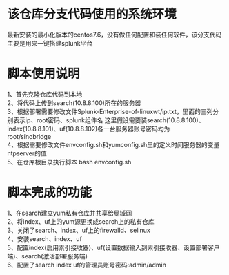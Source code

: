 # 该仓库分支代码使用的系统环境  
最新安装的最小化版本的centos7.6，没有做任何配置和装任何软件，该分支代码主要是用来一键搭建splunk平台

# 脚本使用说明  
1、首先克隆仓库代码到本地  
2、将代码上传到search(10.8.8.100)所在的服务器  
3、根据部署需要修改文件Splunk-Enterprise-of-linuxwt/ip.txt，里面的三列分别表示ip、root密码、splunk组件名 
这里假设需要装search(10.8.8.100)、index(10.8.8.101)、uf(10.8.8.102)各一台服务器账号密码均为  
root/sinobridge  
4、根据需要修改文件envconfig.sh和yumconfig.sh里的定义时间服务器的变量ntpserver的值     
5、在仓库根目录执行脚本 bash envconfig.sh  

# 脚本完成的功能  
1、在search建立yum私有仓库并共享给局域网  
2、将index、uf上的yum源更换成search上的私有仓库  
3、关闭了search、index、uf上的firewalld、selinux  
4、安装search、index、uf  
5、配置index(启用索引接收器)、uf(设置数据输入到索引接收器、设置部署客户端)、search(激活部署服务端)  
6、配置了search index uf的管理员账号密码:admin/admin  
